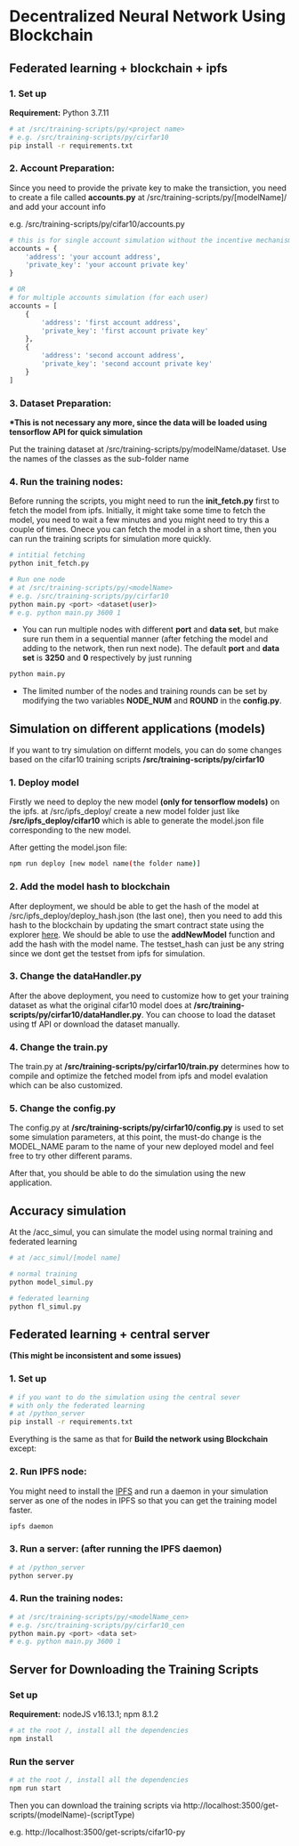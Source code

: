 # Decentralized Neural Network Using Blockchain

## Federated learning + blockchain + ipfs

### **1. Set up**

**Requirement:** Python 3.7.11

```bash
# at /src/training-scripts/py/<project name>
# e.g. /src/training-scripts/py/cirfar10
pip install -r requirements.txt
```

### **2. Account Preparation:**

Since you need to provide the private key to make the transiction, you need to create a file called **accounts.py** at /src/training-scripts/py/[modelName]/ and add your account info

e.g. /src/training-scripts/py/cifar10/accounts.py

```python
# this is for single account simulation without the incentive mechanism
accounts = {
    'address': 'your account address',
    'private_key': 'your account private key'
}

# OR
# for multiple accounts simulation (for each user)
accounts = [
    {
        'address': 'first account address',
        'private_key': 'first account private key'
    },
    {
        'address': 'second account address',
        'private_key': 'second account private key'
    }
]
```

### **3. Dataset Preparation:**

**\*This is not necessary any more, since the data will be loaded using tensorflow API for quick simulation**

Put the training dataset at /src/training-scripts/py/modelName/dataset. Use the names of the classes as the sub-folder name

### **4. Run the training nodes:**

Before running the scripts, you might need to run the **init_fetch.py** first to fetch the model from ipfs. Initially, it might take some time to fetch the model, you need to wait a few minutes and you might need to try this a couple of times. Onece you can fetch the model in a short time, then you can run the training scripts for simulation more quickly.

```bash
# intitial fetching
python init_fetch.py

# Run one node
# at /src/training-scripts/py/<modelName>
# e.g. /src/training-scripts/py/cirfar10
python main.py <port> <dataset(user)>
# e.g. python main.py 3600 1
```

- You can run multiple nodes with different **port** and **data set**, but make sure run them in a sequential manner (after fetching the model and adding to the network, then run next node). The default **port** and **data set** is **3250** and **0** respectively by just running

```bash
python main.py
```

- The limited number of the nodes and training rounds can be set by modifying the two variables **NODE_NUM** and **ROUND** in the **config.py**.

## Simulation on different applications (models)

If you want to try simulation on differnt models, you can do some changes based on the cifar10 training scripts **/src/training-scripts/py/cirfar10**

### **1. Deploy model**

Firstly we need to deploy the new model **(only for tensorflow models)** on the ipfs.
at /src/ipfs_deploy/ create a new model folder just like **/src/ipfs_deploy/cifar10** which is able to generate the model.json file corresponding to the new model.

After getting the model.json file:

```bash
npm run deploy [new model name(the folder name)]
```

### **2. Add the model hash to blockchain**

After deployment, we should be able to get the hash of the model at /src/ipfs_deploy/deploy_hash.json (the last one), then you need to add this hash to the blockchain by updating the smart contract state
using the explorer [here](https://ropsten.etherscan.io/address/0xecc03bcae3944ff618787c209d64f8f5cfee1456#writeContract). We should be able to use the **addNewModel** function and add the hash with the model name. The testset_hash can just be any string since we dont get the testset from ipfs for simulation.

### **3. Change the dataHandler.py**

After the above deployment, you need to customize how to get your training dataset as what the original cifar10 model does at **/src/training-scripts/py/cirfar10/dataHandler.py**. You can choose to load the dataset using tf API or download the dataset manually.

### **4. Change the train.py**

The train.py at **/src/training-scripts/py/cirfar10/train.py** determines how to compile and optimize the fetched model from ipfs and model evalation which can be also customized.

### **5. Change the config.py**

The config.py at **/src/training-scripts/py/cirfar10/config.py** is used to set some simulation parameters, at this point, the must-do change is the MODEL_NAME param to the name of your new deployed model and feel free to try other different params.

After that, you should be able to do the simulation using the new application.

## Accuracy simulation

At the /acc_simul, you can simulate the model using normal training and federated learning

```bash
# at /acc_simul/[model name]

# normal training
python model_simul.py

# federated learning
python fl_simul.py
```

## Federated learning + central server

**(This might be inconsistent and some issues)**

### **1. Set up**

```bash
# if you want to do the simulation using the central sever
# with only the federated learning
# at /python_server
pip install -r requirements.txt
```

Everything is the same as that for **Build the network using Blockchain** except:

### **2. Run IPFS node:**

You might need to install the [IPFS](https://docs.ipfs.io/install/command-line/#system-requirements) and run a daemon in your simulation server as one of the nodes in IPFS so that you can get the training model faster.

```bash
ipfs daemon
```

### **3. Run a server:** (after running the IPFS daemon)

```bash
# at /python_server
python server.py
```

### **4. Run the training nodes:**

```bash
# at /src/training-scripts/py/<modelName_cen>
# e.g. /src/training-scripts/py/cirfar10_cen
python main.py <port> <data set>
# e.g. python main.py 3600 1
```

## Server for Downloading the Training Scripts

### Set up

**Requirement:** nodeJS v16.13.1; npm 8.1.2

```bash
# at the root /, install all the dependencies
npm install
```

### Run the server

```bash
# at the root /, install all the dependencies
npm run start
```

Then you can download the training scripts via http://localhost:3500/get-scripts/(modelName)-(scriptType)

e.g. http://localhost:3500/get-scripts/cifar10-py
